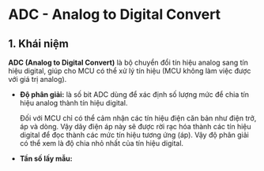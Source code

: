 # ADC - Analog to Digital Convert

## 1. Khái niệm
**ADC (Analog to Digital Convert)** là bộ chuyển đổi tín hiệu analog sang tín hiệu digital, giúp cho MCU có thể xử lý tín hiệu (MCU không làm việc được với giá trị analog).

- **Độ phân giải:** là số bit ADC dùng để xác định số lượng mức để chia tín hiệu analog thành tín hiệu digital. 
		
	Đối với MCU chỉ có thể cảm nhận các tín hiệu điện căn bản như điện trở, áp và dòng. Vậy dãy điện áp này sẽ được rời rạc hóa thành các tín hiệu digital để đọc thành các mức tín hiệu tương ứng (áp). Vậy độ phân giải có thể xem là độ chia nhỏ nhất của tín hiệu digital.
- **Tần số lấy mẫu:** 


